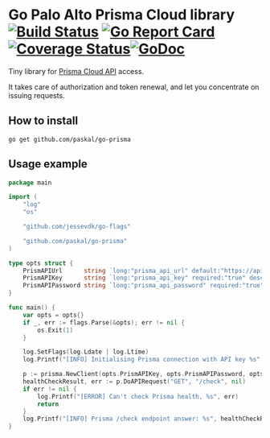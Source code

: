 # Go Palo Alto Prisma Cloud library  [![Build Status](https://github.com/paskal/go-prisma/workflows/test/badge.svg)](https://github.com/paskal/go-prisma/actions) [![Go Report Card](https://goreportcard.com/badge/github.com/paskal/go-prisma)](https://goreportcard.com/report/github.com/paskal/go-prisma)[![Coverage Status](https://coveralls.io/repos/github/paskal/go-prisma/badge.svg?branch=master)](https://coveralls.io/github/paskal/go-prisma?branch=master)[![GoDoc](https://godoc.org/github.com/paskal/go-prisma?status.svg)](https://pkg.go.dev/github.com/paskal/go-prisma?tab=doc)

Tiny library for [Prisma Cloud API](https://api.docs.prismacloud.io/reference) access.

It takes care of authorization and token renewal, and let you concentrate on issuing requests.

## How to install

```console
go get github.com/paskal/go-prisma
```

## Usage example

```go
package main

import (
	"log"
	"os"

	"github.com/jessevdk/go-flags"

	"github.com/paskal/go-prisma"
)

type opts struct {
	PrismAPIUrl      string `long:"prisma_api_url" default:"https://api.eu.prismacloud.io" description:"Prisma API URL"`
	PrismAPIKey      string `long:"prisma_api_key" required:"true" description:"Prisma API key"`
	PrismAPIPassword string `long:"prisma_api_password" required:"true" description:"Prisma API password"`
}

func main() {
	var opts = opts{}
	if _, err := flags.Parse(&opts); err != nil {
		os.Exit(1)
	}

	log.SetFlags(log.Ldate | log.Ltime)
	log.Printf("[INFO] Initialising Prisma connection with API key %s", opts.PrismAPIKey)

	p := prisma.NewClient(opts.PrismAPIKey, opts.PrismAPIPassword, opts.PrismAPIUrl)
	healthCheckResult, err := p.DoAPIRequest("GET", "/check", nil)
	if err != nil {
		log.Printf("[ERROR] Can't check Prisma health, %s", err)
		return
	}
	log.Printf("[INFO] Prisma /check endpoint answer: %s", healthCheckResult)
}
```

